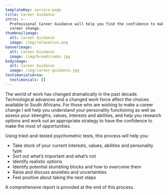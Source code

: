 ```yaml
---
templateKey: service-page
title: Career Guidance
intro: >-
  Professional Career Guidance will help you find the confidence to make a wise
  career change.
thumbnailimage:
  alt: Career Guidance
  image: /img/relaxation.png
bannerimage:
  alt: Career Guidance
  image: /img/breadcrumbs.jpg
bodyimage:
  alt: Career Guidance
  image: /img/career-guidance.jpg
testimonialsArea:
  testimonials: []
---
```

The world of work has changed dramatically in the past decade. Technological advances and a changed work force affect the choices available to South Africans. For those who are wishing to make a career change I will help you understand your personality functioning as well as assess your strengths, values, interests and abilities, and help you research options and work out an appropriate strategy to have the confidence to make the most of opportunities. 

Using tried-and-tested psychometric tests, this process will help you:

* Take stock of your current interests, values, abilities and personality type
* Sort out what’s important and what’s not
* Identify realistic options
* Identify potential stumbling blocks and how to overcome them
* Raise and discuss anxieties and uncertainties
* Feel positive about taking the next steps

A comprehensive report is provided at the end of this process.
